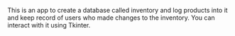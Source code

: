 This is an app to create a database called inventory and log products into it and keep record of users who made changes to the inventory.
You can interact with it using Tkinter.
